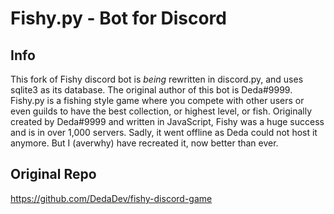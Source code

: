 # Fishy.py - Bot for Discord #

## Info ##
This fork of Fishy discord bot is _being_ rewritten in discord.py, and uses sqlite3 as its database.
The original author of this bot is Deda#9999.
Fishy.py is a fishing style game where you compete with other users or even guilds to have the best collection, or highest level, or fish. Originally created by Deda#9999 and written in JavaScript, Fishy was a huge success and is in over 1,000 servers. Sadly, it went offline as Deda could not host it anymore. But I (averwhy) have recreated it, now better than ever.

## Original Repo ##
https://github.com/DedaDev/fishy-discord-game
